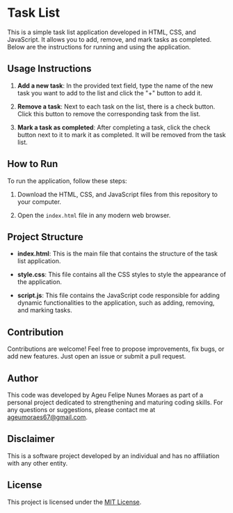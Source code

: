 # Task List

This is a simple task list application developed in HTML, CSS, and JavaScript. It allows you to add, remove, and mark tasks as completed. Below are the instructions for running and using the application.

## Usage Instructions

1. **Add a new task**: In the provided text field, type the name of the new task you want to add to the list and click the "+" button to add it.

2. **Remove a task**: Next to each task on the list, there is a check button. Click this button to remove the corresponding task from the list.

3. **Mark a task as completed**: After completing a task, click the check button next to it to mark it as completed. It will be removed from the task list.

## How to Run

To run the application, follow these steps:

1. Download the HTML, CSS, and JavaScript files from this repository to your computer.

2. Open the `index.html` file in any modern web browser.

## Project Structure

- **index.html**: This is the main file that contains the structure of the task list application.

- **style.css**: This file contains all the CSS styles to style the appearance of the application.

- **script.js**: This file contains the JavaScript code responsible for adding dynamic functionalities to the application, such as adding, removing, and marking tasks.

## Contribution

Contributions are welcome! Feel free to propose improvements, fix bugs, or add new features. Just open an issue or submit a pull request.

## Author

This code was developed by Ageu Felipe Nunes Moraes as part of a personal project dedicated to strengthening and maturing coding skills. For any questions or suggestions, please contact me at [ageumoraes67@gmail.com](mailto:ageumoraes67@gmail.com).

## Disclaimer

This is a software project developed by an individual and has no affiliation with any other entity.

## License

This project is licensed under the [MIT License](LICENSE).

